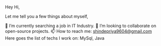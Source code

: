 Hey Hi,

Let me tell you a few things about myself,

🔭 I’m currently searching a job in IT Industry.
👯 I’m looking to collaborate on open-source projects.
📫 How to reach me: shindepriya9604@gmail.com
Here goes the list of techs I work on: MySql, Java
